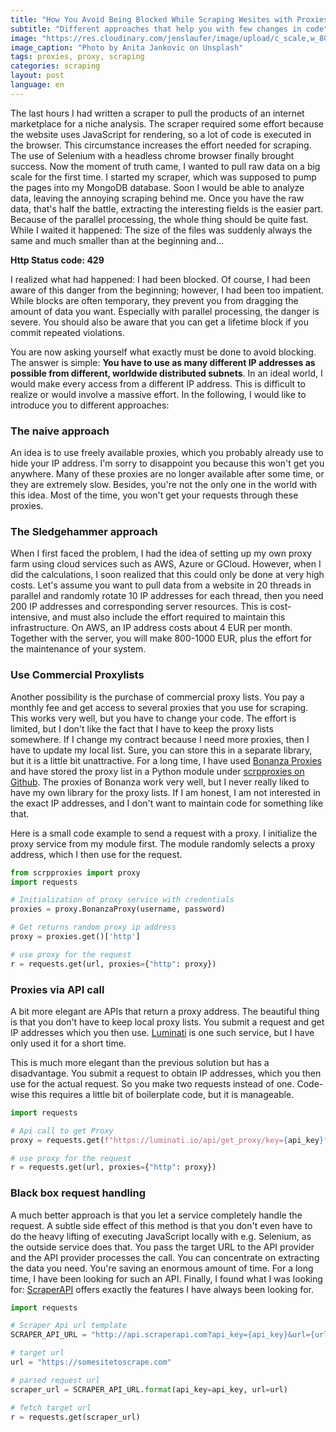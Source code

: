 ```yaml
---
title: "How You Avoid Being Blocked While Scraping Wesites with Proxies"
subtitle: "Different approaches that help you with few changes in code"
image: "https://res.cloudinary.com/jenslaufer/image/upload/c_scale,w_800/v1592394603/anita-jankovic-KGbX1f3Uxtg-unsplash.jpg"
image_caption: "Photo by Anita Jankovic on Unsplash"
tags: proxies, proxy, scraping
categories: scraping
layout: post
language: en
---
```


The last hours I had written a scraper to pull the products of an internet marketplace for a niche analysis. The scraper required some effort because the website uses JavaScript for rendering, so a lot of code is executed in the browser. This circumstance increases the effort needed for scraping. The use of Selenium with a headless chrome browser finally brought success. Now the moment of truth came, I wanted to pull raw data on a big scale for the first time. I started my scraper, which was supposed to pump the pages into my MongoDB database. Soon I would be able to analyze data, leaving the annoying scraping behind me. Once you have the raw data, that's half the battle, extracting the interesting fields is the easier part. Because of the parallel processing, the whole thing should be quite fast. While I waited it happened: The size of the files was suddenly always the same and much smaller than at the beginning and...

__Http Status code: 429__

I realized what had happened: I had been blocked. Of course, I had been aware of this danger from the beginning; however, I had been too impatient. While blocks are often temporary, they prevent you from dragging the amount of data you want. Especially with parallel processing, the danger is severe. You should also be aware that you can get a lifetime block if you commit repeated violations.

You are now asking yourself what exactly must be done to avoid blocking. The answer is simple: __You have to use as many different IP addresses as possible from different, worldwide distributed subnets__. In an ideal world, I would make every access from a different IP address. This is difficult to realize or would involve a massive effort. In the following, I would like to introduce you to different approaches:

### The naive approach

An idea is to use freely available proxies, which you probably already use to hide your IP address. I'm sorry to disappoint you because this won't get you anywhere. Many of these proxies are no longer available after some time, or they are extremely slow. Besides, you're not the only one in the world with this idea. Most of the time, you won't get your requests through these proxies.

### The Sledgehammer approach

When I first faced the problem, I had the idea of setting up my own proxy farm using cloud services such as AWS, Azure or GCloud. However, when I did the calculations, I soon realized that this could only be done at very high costs. Let's assume you want to pull data from a website in 20 threads in parallel and randomly rotate 10 IP addresses for each thread, then you need 200 IP addresses and corresponding server resources. This is cost-intensive, and must also include the effort required to maintain this infrastructure. On AWS, an IP address costs about 4 EUR per month. Together with the server, you will make 800-1000 EUR, plus the effort for the maintenance of your system.

### Use Commercial Proxylists

Another possibility is the purchase of commercial proxy lists. You pay a monthly fee and get access to several proxies that you use for scraping. This works very well, but you have to change your code. The effort is limited, but I don't like the fact that I have to keep the proxy lists somewhere. If I change my contract because I need more proxies, then I have to update my local list. Sure, you can store this in a separate library, but it is a little bit unattractive. For a long time, I have used [Bonanza Proxies](https://proxybonanza.com/?aff_id=831) and have stored the proxy list in a Python module under [scrpproxies on Github](https://github.com/jenslaufer/scrpproxies). The proxies of Bonanza work very well, but I never really liked to have my own library for the proxy lists. If I am honest, I am not interested in the exact IP addresses, and I don't want to maintain code for something like that. 

Here is a small code example to send a request with a proxy. I initialize the proxy service from my module first. The module randomly selects a proxy address, which I then use for the request.


```python
from scrpproxies import proxy
import requests

# Initialization of proxy service with credentials
proxies = proxy.BonanzaProxy(username, password)

# Get returns random proxy ip address
proxy = proxies.get()['http']

# use proxy for the request
r = requests.get(url, proxies={"http": proxy})
```


### Proxies via API call

A bit more elegant are APIs that return a proxy address. The beautiful thing is that you don't have to keep local proxy lists. You submit a request and get IP addresses which you then use. [Luminati](https://luminati.io/?affiliate=ref_5ee711e0c7669177ab29ff24) is one such service, but I have only used it for a short time.

This is much more elegant than the previous solution but has a disadvantage. You submit a request to obtain IP addresses, which you then use for the actual request. So you make two requests instead of one. Code-wise this requires a little bit of boilerplate code, but it is manageable.


```python
import requests

# Api call to get Proxy
proxy = requests.get(f"https://luminati.io/api/get_proxy/key={api_key}").text

# use proxy for the request
r = requests.get(url, proxies={"http": proxy})

```

### Black box request handling

A much better approach is that you let a service completely handle the request. A subtle side effect of this method is that you don't even have to do the heavy lifting of executing JavaScript locally with e.g. Selenium, as the outside service does that. You pass the target URL to the API provider and the API provider processes the call. You can concentrate on extracting the data you need.
You're saving an enormous amount of time. For a long time, I have been looking for such an API. Finally, I found what I was looking for: [ScraperAPI](https://www.scraperapi.com?fpr=jens78) offers exactly the features I have always been looking for.


```python
import requests

# Scraper Api url template
SCRAPER_API_URL = "http://api.scraperapi.com?api_key={api_key}&url={url}"

# target url
url = "https://somesitetoscrape.com"

# parsed request url
scraper_url = SCRAPER_API_URL.format(api_key=api_key, url=url)

# fetch target url
r = requests.get(scraper_url)

```